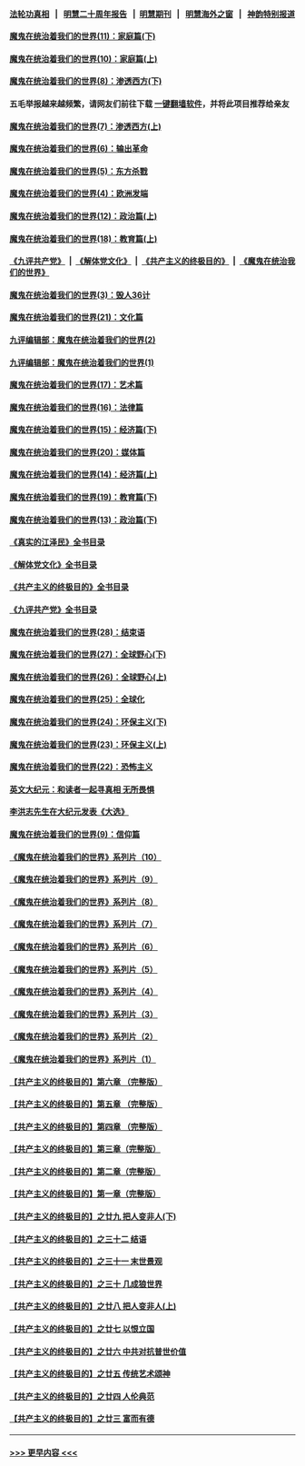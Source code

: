 #### [法轮功真相](https://github.com/gfw-breaker/truth/blob/master/README.md?t=0) &nbsp;&nbsp;|&nbsp;&nbsp; [明慧二十周年报告](https://github.com/gfw-breaker/mh-reports/blob/master/README.md?t=0) &nbsp;&nbsp;|&nbsp;&nbsp;[明慧期刊](https://github.com/gfw-breaker/mh-qikan) &nbsp;&nbsp;|&nbsp;&nbsp; [明慧海外之窗](https://github.com/gfw-breaker/mh-news/blob/master/README.md?t=0) &nbsp;&nbsp;|&nbsp;&nbsp; [神韵特别报道](https://github.com/gfw-breaker/mh-news/blob/master/shenyun.md?t=0)
#### [魔鬼在统治着我们的世界(11)：家庭篇(下)](../pages/nsc422/n10440961.md?t=11270350) 
#### [魔鬼在统治着我们的世界(10)：家庭篇(上)](../pages/nsc422/n10435448.md?t=11270350) 
#### [魔鬼在统治着我们的世界(8)：渗透西方(下)](../pages/nsc422/n10429603.md?t=11270350) 
#### 五毛举报越来越频繁，请网友们前往下载 [一键翻墙软件](https://github.com/gfw-breaker/ssr-accounts)，并将此项目推荐给亲友
#### [魔鬼在统治着我们的世界(7)：渗透西方(上)](../pages/nsc422/n10426013.md?t=11270350) 
#### [魔鬼在统治着我们的世界(6)：输出革命](../pages/nsc422/n10421536.md?t=11270350) 
#### [魔鬼在统治着我们的世界(5)：东方杀戮](../pages/nsc422/n10417707.md?t=11270350) 
#### [魔鬼在统治着我们的世界(4)：欧洲发端](../pages/nsc422/n10414890.md?t=11270350) 
#### [魔鬼在统治着我们的世界(12)：政治篇(上)](../pages/nsc422/n10444576.md?t=11270350) 
#### [魔鬼在统治着我们的世界(18)：教育篇(上)](../pages/nsc422/n10526970.md?t=11270350) 
#### [《九评共产党》](https://github.com/begood0513/9ping.md/blob/master/README.md) &nbsp;|&nbsp; [《解体党文化》](../../../../jtdwh.md/blob/master/README.md)  &nbsp;|&nbsp; [《共产主义的终极目的》](../../../../gczydzjmd.md/blob/master/README.md) &nbsp;|&nbsp; [《魔鬼在统治我们的世界》](../../../../mgztzwmdsj.md/blob/master/README.md) 
#### [魔鬼在统治着我们的世界(3)：毁人36计](../pages/nsc422/n10411583.md?t=11270350) 
#### [魔鬼在统治着我们的世界(21)：文化篇](../pages/nsc422/n10597706.md?t=11270350) 
#### [九评编辑部：魔鬼在统治着我们的世界(2)](../pages/nsc422/n10410036.md?t=11270350) 
#### [九评编辑部：魔鬼在统治着我们的世界(1)](../pages/nsc422/n10406825.md?t=11270350) 
#### [魔鬼在统治着我们的世界(17)：艺术篇](../pages/nsc422/n10499093.md?t=11270350) 
#### [魔鬼在统治着我们的世界(16)：法律篇](../pages/nsc422/n10485969.md?t=11270350) 
#### [魔鬼在统治着我们的世界(15)：经济篇(下)](../pages/nsc422/n10469975.md?t=11270350) 
#### [魔鬼在统治着我们的世界(20)：媒体篇](../pages/nsc422/n10586579.md?t=11270350) 
#### [魔鬼在统治着我们的世界(14)：经济篇(上)](../pages/nsc422/n10457370.md?t=11270350) 
#### [魔鬼在统治着我们的世界(19)：教育篇(下)](../pages/nsc422/n10564808.md?t=11270350) 
#### [魔鬼在统治着我们的世界(13)：政治篇(下)](../pages/nsc422/n10448270.md?t=11270350) 
#### [《真实的江泽民》全书目录](../pages/nsc422/n13721399.md?t=11270350) 
#### [《解体党文化》全书目录](../pages/nsc422/n13721157.md?t=11270350) 
#### [《共产主义的终极目的》全书目录](../pages/nsc422/n13721048.md?t=11270350) 
#### [《九评共产党》全书目录](../pages/nsc422/n13708085.md?t=11270350) 
#### [魔鬼在统治着我们的世界(28)：结束语](../pages/nsc422/n10936246.md?t=11270350) 
#### [魔鬼在统治着我们的世界(27)：全球野心(下)](../pages/nsc422/n10928319.md?t=11270350) 
#### [魔鬼在统治着我们的世界(26)：全球野心(上)](../pages/nsc422/n10900318.md?t=11270350) 
#### [魔鬼在统治着我们的世界(25)：全球化](../pages/nsc422/n10788205.md?t=11270350) 
#### [魔鬼在统治着我们的世界(24)：环保主义(下)](../pages/nsc422/n10695307.md?t=11270350) 
#### [魔鬼在统治着我们的世界(23)：环保主义(上)](../pages/nsc422/n10688613.md?t=11270350) 
#### [魔鬼在统治着我们的世界(22)：恐怖主义](../pages/nsc422/n10614727.md?t=11270350) 
#### [英文大纪元：和读者一起寻真相 无所畏惧](../pages/nsc422/n12542027.md?t=11270350) 
#### [李洪志先生在大纪元发表《大选》](../pages/nsc422/n12534746.md?t=11270350) 
#### [魔鬼在统治着我们的世界(9)：信仰篇](../pages/nsc422/n10432159.md?t=11270350) 
#### [《魔鬼在统治着我们的世界》系列片（10）](../pages/nsc422/n12292670.md?t=11270350) 
#### [《魔鬼在统治着我们的世界》系列片（9）](../pages/nsc422/n12290859.md?t=11270350) 
#### [《魔鬼在统治着我们的世界》系列片（8）](../pages/nsc422/n12287445.md?t=11270350) 
#### [《魔鬼在统治着我们的世界》系列片（7）](../pages/nsc422/n12283425.md?t=11270350) 
#### [《魔鬼在统治着我们的世界》系列片（6）](../pages/nsc422/n12282314.md?t=11270350) 
#### [《魔鬼在统治着我们的世界》系列片（5）](../pages/nsc422/n12281419.md?t=11270350) 
#### [《魔鬼在统治着我们的世界》系列片（4）](../pages/nsc422/n12274024.md?t=11270350) 
#### [《魔鬼在统治着我们的世界》系列片（3）](../pages/nsc422/n12271322.md?t=11270350) 
#### [《魔鬼在统治着我们的世界》系列片（2）](../pages/nsc422/n12269049.md?t=11270350) 
#### [《魔鬼在统治着我们的世界》系列片（1）](../pages/nsc422/n12267575.md?t=11270350) 
#### [【共产主义的终极目的】第六章 （完整版）](../pages/nsc422/n11428913.md?t=11270350) 
#### [【共产主义的终极目的】第五章 （完整版）](../pages/nsc422/n11428912.md?t=11270350) 
#### [【共产主义的终极目的】第四章 （完整版）](../pages/nsc422/n11428907.md?t=11270350) 
#### [【共产主义的终极目的】第三章（完整版）](../pages/nsc422/n11428848.md?t=11270350) 
#### [【共产主义的终极目的】第二章（完整版）](../pages/nsc422/n11428831.md?t=11270350) 
#### [【共产主义的终极目的】第一章（完整版）](../pages/nsc422/n11417651.md?t=11270350) 
#### [【共产主义的终极目的】之廿九 把人变非人(下)](../pages/nsc422/n11344140.md?t=11270350) 
#### [【共产主义的终极目的】之三十二 结语](../pages/nsc422/n11360535.md?t=11270350) 
#### [【共产主义的终极目的】之三十一 末世景观](../pages/nsc422/n11351129.md?t=11270350) 
#### [【共产主义的终极目的】之三十 几成狼世界](../pages/nsc422/n11348280.md?t=11270350) 
#### [【共产主义的终极目的】之廿八 把人变非人(上)](../pages/nsc422/n11340492.md?t=11270350) 
#### [【共产主义的终极目的】之廿七 以恨立国](../pages/nsc422/n11336944.md?t=11270350) 
#### [【共产主义的终极目的】之廿六 中共对抗普世价值](../pages/nsc422/n11324785.md?t=11270350) 
#### [【共产主义的终极目的】之廿五 传统艺术颂神](../pages/nsc422/n11296396.md?t=11270350) 
#### [【共产主义的终极目的】之廿四 人伦典范](../pages/nsc422/n11296397.md?t=11270350) 
#### [【共产主义的终极目的】之廿三 富而有德](../pages/nsc422/n11283598.md?t=11270350) 

----
#### [ >>> 更早内容 <<< ](../indexes/nsc422-earlier.md)
